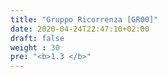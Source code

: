 ```yaml
---
title: "Gruppo Ricorrenza [GR00]"
date: 2020-04-24T22:47:10+02:00
draft: false
weight : 30
pre: "<b>1.3 </b>"
---
```



